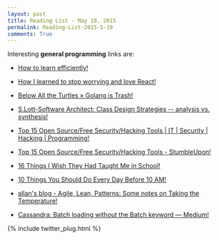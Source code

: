 ```yaml
---
layout: post
title: Reading List - May 19, 2015
permalink: Reading-List-2015-5-19
comments: True
---
```



Interesting **general programming** links are:
    
    
* <a href="http://lemire.me/blog/archives/2014/12/30/how-to-learn-efficiently/?utm_content=bufferefa97&amp;utm_medium=social&amp;utm_source=twitter.com&amp;utm_campaign=buffer" target="_blank">How to learn efficiently!</a>
    
    
* <a href="http://firstdoit.com/react-1/?utm_content=buffer0a15f&amp;utm_medium=social&amp;utm_source=twitter.com&amp;utm_campaign=buffer" target="_blank">How I learned to stop worrying and love React!</a>
    
    
* <a href="http://dtrace.org/blogs/wesolows/2014/12/29/golang-is-trash/?utm_content=buffer4e4d0&amp;utm_medium=social&amp;utm_source=twitter.com&amp;utm_campaign=buffer" target="_blank">Below All the Turtles » Golang is Trash!</a>
    
    
* <a href="http://slott-softwarearchitect.blogspot.ro/2015/05/class-design-strategies-analysis-vs.html?utm_content=buffer50a59&amp;utm_medium=social&amp;utm_source=twitter.com&amp;utm_campaign=buffer" target="_blank">S.Lott-Software Architect: Class Design Strategies -- analysis vs. synthesis!</a>
    
    
* <a href="http://securityblog.gr/1127/top-15-open-sourcefree-securityhacking-tools/" target="_blank">Top 15 Open Source/Free Security/Hacking Tools | IT | Security | Hacking | Programming!</a>
    
    
* <a href="http://www.stumbleupon.com/su/1JAbdn/1AKphuyFC:pAeB6lwm/securityblog.gr/1127/top-15-open-sourcefree-securityhacking-tools" target="_blank">Top 15 Open Source/Free Security/Hacking Tools - StumbleUpon!</a>
    
    
* <a href="http://www.positivityblog.com/index.php/2008/04/02/16-things-i-wish-they-had-taught-me-in-school/" target="_blank">16 Things I Wish They Had Taught Me in School!</a>
    
    
* <a href="http://www.powerofpositivity.com/10-things-you-should-do-every-day-before-10-am/" target="_blank">10 Things You Should Do Every Day Before 10 AM!</a>
    
    
* <a href="http://allankelly.blogspot.ro/2015/05/some-notes-on-taking-temperature.html?utm_content=buffer3104b&amp;utm_medium=social&amp;utm_source=twitter.com&amp;utm_campaign=buffer" target="_blank">allan's blog - Agile, Lean, Patterns: Some notes on Taking the Temperature!</a>
    
    
* <a href="https://medium.com/@foundev/cassandra-batch-loading-without-the-batch-keyword-40f00e35e23e" target="_blank">Cassandra: Batch loading without the Batch keyword — Medium!</a>
    


{% include twitter_plug.html %}